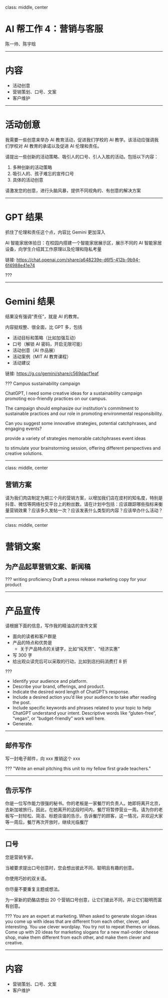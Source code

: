 class: middle, center
# AI 帮工作 4：营销与客服

陈一帅、陈宇晗

<!-- [yschen@bjtu.edu.cn](mailto:yschen@bjtu.edu.cn)

北京交通大学电子信息工程学院

.footnote[网络智能实验室] -->

---
# 内容

- 活动创意
- 营销策划、口号、文案
- 客户维护

---
# 活动创意

我需要一些创意来举办 AI 教育活动，促进我们学校的 AI 教学。该活动应强调我们学校对 AI 教育的承诺以及促进 AI 伦理和责任。

请提出一些创新的活动策略、吸引人的口号、引人入胜的活动。包括以下内容：

1. 多种创新的活动策略
2. 吸引人的、孩子难忘的宣传口号
3. 具体的活动创意

请激发您的创意，进行头脑风暴，提供不同视角的、有创意的解决方案

---
# GPT 结果

抓住了伦理和责任这个点，内容比 Gemini 更加深入

AI 智能家居体验日：在校园内搭建一个智能家居展示区，展示不同的 AI 智能家居设备，向学生介绍其工作原理以及伦理和隐私考量

链接: https://chat.openai.com/share/a648239e-d6f5-412b-9b94-6f4988e41e74

???

---
# Gemini 结果

结果没有强调“责任”，就是 AI 的教育。

内容挺规整、很全面，比 GPT 多，包括
- 活动目标和策略（比如加强互动）
- 口号（解锁 AI 密码，开启无限可能）
- 活动创意（AI 作品展）
- 活动案例（MIT AI 教育课程）
- 活动建议

链接: https://g.co/gemini/share/c569dacf1eaf

???
Campus sustainability campaign

ChatGPT, I need some creative ideas for a sustainability campaign promoting eco-friendly practices on our campus. 

The campaign should emphasize our institution's commitment to sustainable practices and our role in promoting environmental responsibility. 

Can you suggest some innovative strategies, potential catchphrases, and engaging events?

provide a variety of strategies
memorable catchphrases
event ideas

to stimulate your brainstorming session, offering different perspectives and creative solutions.

---
class: middle, center
## 营销方案

请为我们肉店制定为期三个月的营销方案，以增加我们店在皮村的知名度，特别是抖音、微信等网络社交平台上的粉丝数。请在计划中包括：应该跟踪哪些指标来衡量营销效果？应该多久发帖一次？应该发表什么类型的内容？应该举办什么活动？

---
class: middle, center
# 营销文案

## 为产品起草营销文案、新闻稿
???
writing proficiency
Draft a press release marketing copy for your product

---
# 产品宣传

请根据下面的信息，写作我的精油店的宣传文案

- 面向的读者和客户群是
- 产品的特点和优势是
  - 关于产品特点的关键字，比如“纯天然”、“经济实惠”
- 写 300 字
- 给出观众读完后可以采取的行动，比如到店扫码消费打 8 折

???
- Identify your audience and platform.
- Describe your brand, offerings, and product.
- Indicate the desired word length of ChatGPT’s response.
- Include a desired action you’d like your audience to take after reading the post.
- Include specific keywords and phrases related to your topic to help ChatGPT understand your intent. Descriptive words like “gluten-free”, “vegan”, or “budget-friendly” work well here.
- Generate.

---
## 邮件写作

写一封电子邮件，向 xxx 推销这个 xxx

???
"Write an email pitching this unit to my fellow first grade teachers."

---
## 告示写作

你是一位写作能力很强的秘书。你的老板是一家餐厅的负责人。她即将离开北京，去新加坡旅行。因此，在她离开的这段时间内，餐厅将暂停营业一周。请为你的老板写一封轻松、简洁、标题诙谐的告示，告诉餐厅的顾客，这一情况，并欢迎大家等一周后，餐厅再次开放时，继续光临餐厅

---
## 口号

您是营销专家。

当被要求提出口号创意时，您会想出彼此不同、聪明且有趣的创意。

你使用巧妙的双关语。

你尽量不要重复主题或想法。

为一家新的奶酪店想出 20 个营销口号创意，让它们彼此不同，并让它们聪明而富有创意。

???
You are an expert at marketing. When asked to generate slogan ideas you come up with ideas that are different from each other, clever, and interesting. You use clever wordplay. You try not to repeat themes or ideas. Come up with 20 ideas for marketing slogans for a new mail-order cheese shop, make them different from each other, and make them clever and creative.

---
# 内容

- 营销策划、口号、文案
- 客户维护